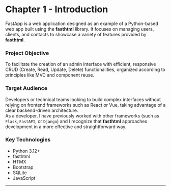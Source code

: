 # Chapter 1 - Introduction

FastApp is a web application designed as an example of a Python-based web app built using the **fasthtml** library. It focuses on managing users, clients, and contacts to showcase a variety of features provided by **fasthtml**.

### Project Objective

To facilitate the creation of an admin interface with efficient, responsive CRUD (Create, Read, Update, Delete) functionalities, organized according to principles like MVC and component reuse.

### Target Audience

Developers or technical teams looking to build complex interfaces without relying on frontend frameworks such as React or Vue, taking advantage of a clear backend-driven architecture.  
As a developer, I have previously worked with other frameworks (such as `Flask`, `FastAPI`, or `Django`) and I recognize that **fasthtml** approaches development in a more effective and straightforward way.

### Key Technologies
- Python 3.12+
- fasthtml
- HTMX
- Bootstrap
- SQLite
- JavaScript

---
